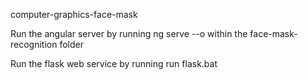computer-graphics-face-mask

Run the angular server by running ng serve --o 
within the face-mask-recognition folder

Run the flask web service by running run flask.bat
